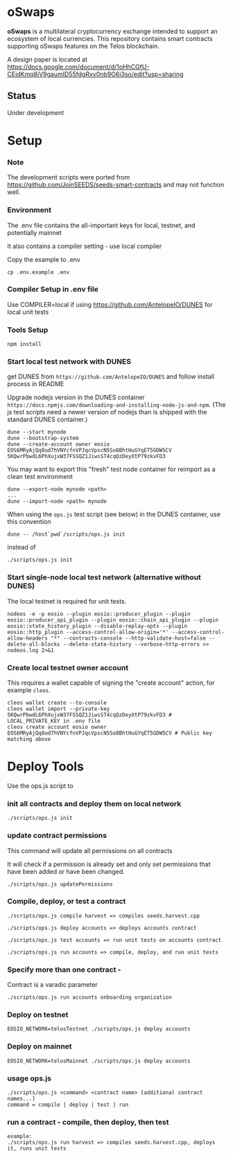 # oSwaps

**oSwaps** is a multilateral cryptocurrency exchange intended to support an ecosystem of local currencies. This repository contains smart contracts supporting oSwaps features on the Telos blockchain.

A design paper is located at https://docs.google.com/document/d/1oHhCGfU-CEjdKmq8iV9gaumID55fdgRxv0nb9O6i3so/edit?usp=sharing

## Status

Under development

# Setup

### Note

The development scripts were ported from https://github.com/JoinSEEDS/seeds-smart-contracts and may not function well.

### Environment

The .env file contains the all-important keys for local, testnet, and potentially mainnet

It also contains a compiler setting - use local compiler 

Copy the example to .env

```
cp .env.example .env
```

### Compiler Setup in .env file

Use COMPILER=local if using https://github.com/AntelopeIO/DUNES for local unit tests

### Tools Setup

```
npm install
```

### Start local test network with DUNES

get DUNES from `https://github.com/AntelopeIO/DUNES` and follow install process in README

Upgrade nodejs version in the DUNES container `https://docs.npmjs.com/downloading-and-installing-node-js-and-npm`. (The js test scripts need a newer version of nodejs than is shipped with the standard DUNES container.)
```
dune --start mynode
dune --bootstrap-system
dune --create-account owner eosio EOS6MRyAjQq8ud7hVNYcfnVPJqcVpscN5So8BhtHuGYqET5GDW5CV 5KQwrPbwdL6PhXujxW37FSSQZ1JiwsST4cqQzDeyXtP79zkvFD3
```
You may want to export this "fresh" test node container for reimport as a clean test environment
```
dune --export-node mynode <path>
...
dune --import-node <path> mynode
```

When using the `ops.js` test script (see below) in the DUNES container, use this convention
```
dune -- /host`pwd`/scripts/ops.js init
```
instead of
```
./scripts/ops.js init
```

### Start single-node local test network (alternative without DUNES)

The local testnet is required for unit tests.

```
nodeos -e -p eosio --plugin eosio::producer_plugin --plugin eosio::producer_api_plugin --plugin eosio::chain_api_plugin --plugin eosio::state_history_plugin --disable-replay-opts --plugin eosio::http_plugin --access-control-allow-origin='*' --access-control-allow-headers "*" --contracts-console --http-validate-host=false --delete-all-blocks --delete-state-history --verbose-http-errors >> nodeos.log 2>&1
```

### Create local testnet owner account

This requires a wallet capable of signing the "create account" action, for example `cleos`.

```
cleos wallet create --to-console
cleos wallet import --private-key 5KQwrPbwdL6PhXujxW37FSSQZ1JiwsST4cqQzDeyXtP79zkvFD3 # LOCAL_PRIVATE_KEY in .env file
cleos create account eosio owner EOS6MRyAjQq8ud7hVNYcfnVPJqcVpscN5So8BhtHuGYqET5GDW5CV # Public key matching above
```

# Deploy Tools

Use the ops.js script to 

### init all contracts and deploy them on local network

```
./scripts/ops.js init
```

### update contract permissions

This command will update all permissions on all contracts

It will check if a permission is already set and only set permissions that
have been added or have been changed.

```
./scripts/ops.js updatePermissions
```

### Compile, deploy, or test a contract

```
./scripts/ops.js compile harvest => compiles seeds.harvest.cpp
```
```
./scripts/ops.js deploy accounts => deploys accounts contract
```
```
./scripts/ops.js test accounts => run unit tests on accounts contract
```
```
./scripts/ops.js run accounts => compile, deploy, and run unit tests
```
### Specify more than one contract - 

Contract is a varadic parameter

```
./scripts/ops.js run accounts onboarding organization
```

### Deploy on testnet
```
EOSIO_NETWORK=telosTestnet ./scripts/ops.js deploy accounts
```
### Deploy on mainnet
```
EOSIO_NETWORK=telosMainnet ./scripts/ops.js deploy accounts
```

### usage ops.js 
```
./scripts/ops.js <command> <contract name> [additional contract names...]
command = compile | deploy | test | run
```


### run a contract - compile, then deploy, then test 

```
example: 
./scripts/ops.js run harvest => compiles seeds.harvest.cpp, deploys it, runs unit tests
```


